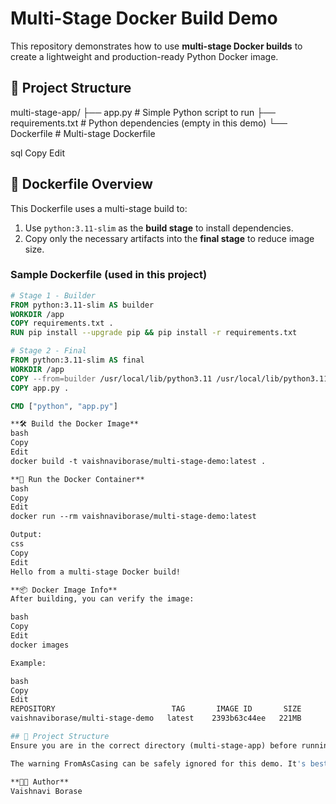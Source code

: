 # Multi-Stage Docker Build Demo

This repository demonstrates how to use **multi-stage Docker builds** to create a lightweight and production-ready Python Docker image.

## 📁 Project Structure
multi-stage-app/
├── app.py # Simple Python script to run
├── requirements.txt # Python dependencies (empty in this demo)
└── Dockerfile # Multi-stage Dockerfile

sql
Copy
Edit

## 🐳 Dockerfile Overview

This Dockerfile uses a multi-stage build to:

1. Use `python:3.11-slim` as the **build stage** to install dependencies.
2. Copy only the necessary artifacts into the **final stage** to reduce image size.

### Sample Dockerfile (used in this project)

```Dockerfile
# Stage 1 - Builder
FROM python:3.11-slim AS builder
WORKDIR /app
COPY requirements.txt .
RUN pip install --upgrade pip && pip install -r requirements.txt

# Stage 2 - Final
FROM python:3.11-slim AS final
WORKDIR /app
COPY --from=builder /usr/local/lib/python3.11 /usr/local/lib/python3.11
COPY app.py .

CMD ["python", "app.py"]

**🛠️ Build the Docker Image**
bash
Copy
Edit
docker build -t vaishnaviborase/multi-stage-demo:latest .

**🚀 Run the Docker Container**
bash
Copy
Edit
docker run --rm vaishnaviborase/multi-stage-demo:latest

Output:
css
Copy
Edit
Hello from a multi-stage Docker build!

**📦 Docker Image Info**
After building, you can verify the image:

bash
Copy
Edit
docker images

Example:

bash
Copy
Edit
REPOSITORY                          TAG       IMAGE ID       SIZE
vaishnaviborase/multi-stage-demo   latest    2393b63c44ee   221MB

## 📁 Project Structure
Ensure you are in the correct directory (multi-stage-app) before running build commands.

The warning FromAsCasing can be safely ignored for this demo. It's best practice to use consistent casing for Dockerfile keywords like FROM and AS.

**🧑‍💻 Author**
Vaishnavi Borase




